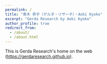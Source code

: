 ```yaml
---
permalink: /
title: "青木 恭子（ゲルダ・リサーチ）・Aoki Kyoko"
excerpt: "Gerda Research by Aoki Kyoko"
author_profile: true
redirect_from: 
  - /about/
  - /about.html
---
```


This is Gerda Research's home on the web (https://gerdaresearch.github.io).
